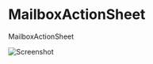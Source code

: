 MailboxActionSheet
==================

MailboxActionSheet

![Screenshot](http://amleszk.github.com/MailboxActionSheet/screenshot.png)
